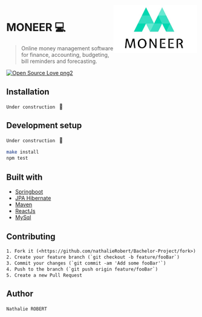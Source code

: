 <img src="https://github.com/nathalieRobert/Bachelor-Project/blob/master/Assets/img/logoMoneer.jpg" align="right" width="220"/>

# MONEER   :computer:

> Online money management software for finance, accounting, budgeting, bill reminders and forecasting.


[![Open Source Love png2](https://badges.frapsoft.com/os/v2/open-source.png?v=103)](https://github.com/ellerbrock/open-source-badges/)

## Installation

`Under construction ` :construction:


## Development setup

`Under construction ` :construction:

```sh
make install
npm test
```

## Built with

* [Springboot](https://spring.io/) 
* [JPA Hibernate](https://hibernate.org/)
* [Maven](https://maven.apache.org/)
* [ReactJs](https://reactjs.org/)
* [MySql](https://www.mysql.com/)

## Contributing
```
1. Fork it (<https://github.com/nathalieRobert/Bachelor-Project/fork>)
2. Create your feature branch (`git checkout -b feature/fooBar`)
3. Commit your changes (`git commit -am 'Add some fooBar'`)
4. Push to the branch (`git push origin feature/fooBar`)
5. Create a new Pull Request
```



## Author 
`Nathalie ROBERT`
